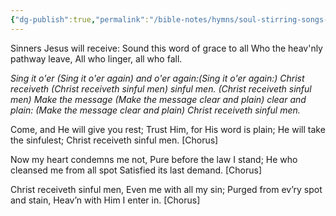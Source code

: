 ```yaml
---
{"dg-publish":true,"permalink":"/bible-notes/hymns/soul-stirring-songs-and-hymns/christ-receiveth-sinful-men/","title":"Christ Receiveth Sinful Men"}
---
```



Sinners Jesus will receive:
Sound this word of grace to all
Who the heav'nly pathway leave,
All who linger, all who fall.

*Sing it o'er (Sing it o'er again)
and o'er again:(Sing it o'er again:)
Christ receiveth (Christ receiveth sinful men)
sinful men. (Christ receiveth sinful men)
Make the message (Make the message clear and plain)
clear and plain: (Make the message clear and plain)
Christ receiveth sinful men.*

Come, and He will give you rest;
Trust Him, for His word is plain;
He will take the sinfulest;
Christ receiveth sinful men. [Chorus]

Now my heart condemns me not,
Pure before the law I stand;
He who cleansed me from all spot
Satisfied its last demand. [Chorus]

Christ receiveth sinful men,
Even me with all my sin;
Purged from ev’ry spot and stain,
Heav’n with Him I enter in. [Chorus]